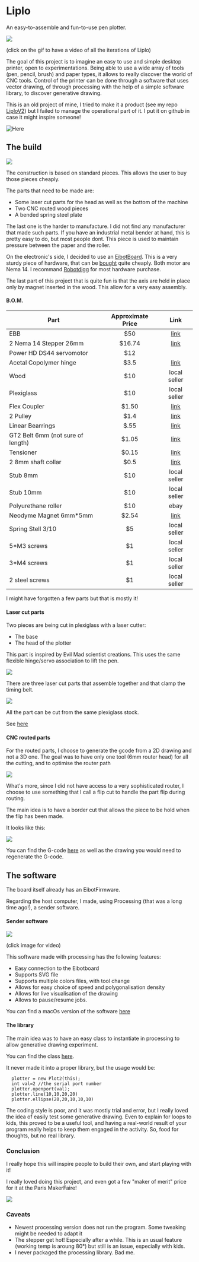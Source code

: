 # Liplo

An easy-to-assemble and fun-to-use pen plotter.

[![](Media/cover.gif)](https://www.youtube.com/watch?v=27pN25DA5TU&t=17s)

(click on the gif to have a video of all the iterations of Liplo)

The goal of this project is to imagine an easy to use and simple desktop printer, open to experimentations. Being able to use a wide array of tools (pen, pencil, brush) and paper types, it allows to really discover the world of CNC tools. Control of the printer can be done through a software that uses vector drawing, of through processing with the help of a simple software library, to discover generative drawing.


This is an old project of mine, I tried to make it a product (see my repo [LiploV2](https://github.com/BenjaminPoilve/LiploV2)) but I failed to manage the operational part of it. I put it on github in case it might inspire someone!

![Here](Media/DSC_2183.jpg)
## The build

![](Media/DSC_2392a.jpg)

The construction is based on standard pieces. This allows the user to buy those pieces cheaply. 

The parts that need to be made are:

* Some laser cut parts for the head as well as the bottom of the machine
* Two CNC routed wood pieces
* A bended spring steel plate

The last one is the harder to manufacture. I did not find any manufacturer that made such parts. If you have an industrial metal bender at hand, this is pretty easy to do, but most people dont. This piece is used to maintain pressure between the paper and the roller.

On the electronic's side, I decided to use an [EibotBoard](http://www.schmalzhaus.com/EBB/). This is a very sturdy piece of hardware, that can be [bought](https://shop.evilmadscientist.com/productsmenu/188) quite cheaply. Both motor are Nema 14. I recommand [Robotdigg](https://www.robotdigg.com/) for most hardware purchase.

The last part of this project that is quite fun is that the axis are held in place only by magnet inserted in the wood. This allow for a very easy assembly.

#### B.O.M.

| Part   |      Approximate Price      |  Link |
|----------|:-------------:|:------:|
| EBB | $50 |    [link](https://shop.evilmadscientist.com/productsmenu/188) |
| 2 Nema 14 Stepper 26mm |  $16.74|  [link](https://www.omc-stepperonline.com/nema-14-stepper-motor/nema-14-bipolar-18deg-14ncm-20ozin-04a-12v-35x35x26mm-4-wires-14hs10-0404s.html) |
| Power HD DS44 servomotor | $12 |     |
| Acetal Copolymer hinge |    $3.5   | [link](https://shop.evilmadscientist.com/partsmenu/200-hinges)   |
| Wood |    $10  |   local seller  |
| Plexiglass |  $10  | local seller  |
| Flex Coupler |    $1.50   |  [link](https://www.robotdigg.com/product/83/Flexible-Coupling-4mm,-5mm-Shaft-to-Screws) |
| 2 Pulley | $1.4|   [link](https://www.robotdigg.com/product/226/20-Tooth-2GT-Pulley-10pcs-per-lot) |
| Linear Bearrings |  $.55 | [link](https://www.robotdigg.com/product/68/8mm-ID-Self-lubricating-Bearing)|
| GT2 Belt 6mm (not sure of length) |    $1.05   |   [link](https://www.robotdigg.com/product/275)|
| Tensioner| $0.15 | [link](https://www.robotdigg.com/product/41/Timing-Belt-Tensioner-Spring)|
| 2 8mm shaft collar| $0.5|  [link](https://www.robotdigg.com/product/750/DIY-motor-shaft-collar) |
| Stub 8mm| $10|    local seller |
| Stub 10mm| $10 |  local seller   |
| Polyurethane roller | $10 |  ebay   |
| Neodyme Magnet 6mm*5mm |  $2.54 | [link](https://www.amazon.fr/Magnet-Expert-diam%C3%A8tre-n%C3%A9odyme-dadh%C3%A9rence/dp/B003MW8EJC/ref=sr_1_7?ie=UTF8&qid=1541771526&sr=8-7&keywords=aimant+neodyme&refinements=p_89%3AMagnet+Expert+Ltd)|
| Spring Stell 3/10 |   $5 | local seller  |
| 5*M3 screws |   $1    | local seller   |
| 3*M4 screws | $1     |  local seller  |
| 2 steel screws |  $1    |  local seller |



I might have forgotten a few parts but that is mostly it!



#### Laser cut parts

Two pieces are being cut in plexiglass with a laser cutter:

* The base 
* The head of the plotter

This part is inspired by Evil Mad scientist creations. This uses the same flexible hinge/servo association to lift the pen. 

![](Media/DSC_7177.jpg)

There are three laser cut parts that assemble together and that clamp the timing belt. 

![](Media/head.png)

All the part can be cut from the same plexiglass stock.

See [here](Hardware/Plans/LaserCutParts)


#### CNC routed parts

For the routed parts, I choose to generate the gcode from a 2D drawing and not a 3D one. The goal was to have only one tool (6mm router head) for all the cutting, and to optimise the router path 


![](Media/wood.png)

What's more, since I did not have access to a very sophisticated router, I choose to use something that I call a flip cut to handle the part flip during routing.

The main idea is to have a border cut that allows the piece to be hold when the flip has been made.

It looks like this:

![](Media/flipcut.png)

You can find the G-code [here](Hardware/Plans/CNCparts) as well as the drawing you would need to regenerate the G-code.




## The software

The board itself already has an EibotFirmware.

Regarding the host computer, I made, using Processing (that was a long time ago!), a sender software.


#### Sender software


[![](Media/demosoft.png)](https://drive.google.com/file/d/0BxsBFm8YwdRAMFMyQm1iZnZlT28/view?usp=sharing)

(click image for video)

This software made with processing has the following features:

* Easy connection to the Eibotboard
* Supports SVG file
* Supports multiple colors files, with tool change
* Allows for easy choice of speed and polygonalisation density
* Allows for live visualisation of the drawing
* Allows to pause/resume jobs.


You can find a macOs version of the software [here](https://github.com/BenjaminPoilve/Liplo/releases)

#### The library

The main idea was to have an easy class to instantiate in processing to allow generative drawing experiment.

You can find the class [here](https://github.com/BenjaminPoilve/Liplo/blob/master/Software/Sender/Plot2.pde).

It never made it into a proper library, but the usage would be:

```
  plotter = new Plot2(this);
  int val=2 //the serial port number
  plotter.openport(val);
  plotter.line(10,10,20,20)
  plotter.ellipse(20,20,10,10,10)

```

The coding style is poor, and it was mostly trial and error, but I really loved the idea of easily test some generative drawing. Even to explain for loops to kids, this proved to be a useful tool, and having a real-world result of your program really helps to keep them engaged in the activity. So, food for thoughts, but no real library.

### Conclusion

I really hope this will inspire people to build their own, and start playing with it! 

I really loved doing this project, and even got a few "maker of merit" price for it at the Paris MakerFaire!

![](Media/DSC_2160.jpg)


### Caveats

* Newest processing version does not run the program. Some tweaking might be needed to adapt it
* The stepper get hot! Especially after a while. This is an usual feature (working temp is aroung 80°) but still is an issue, especially with kids.
* I never packaged the processing library. Bad me.
